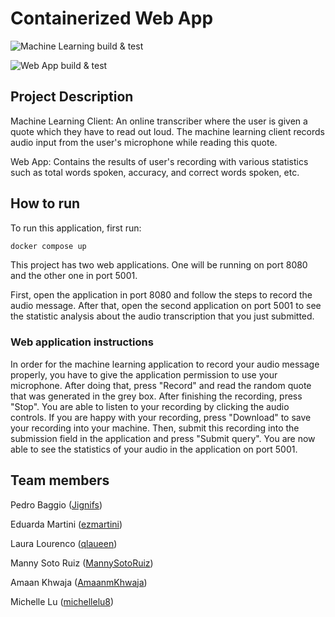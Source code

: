 # Containerized Web App

![Machine Learning build & test](https://github.com/software-students-fall2022/containerized-app-exercise-team9/actions/workflows/machine-learning.yml/badge.svg)

![Web App build & test](https://github.com/software-students-fall2022/containerized-app-exercise-team9/actions/workflows/web-app.yml/badge.svg)

## Project Description

Machine Learning Client: An online transcriber where the user is given a quote which they have to read out loud. The machine learning client records audio input from the user's microphone while reading this quote.

Web App: Contains the results of user's recording with various statistics such as total words spoken, accuracy, and correct words spoken, etc.

## How to run

To run this application, first run:

``` bash
docker compose up
```

This project has two web applications. One will be running on port 8080 and the other one in port 5001.

First, open the application in port 8080 and follow the steps to record the audio message. After that, open the second application on port 5001 to see the statistic analysis about the audio transcription that you just submitted.

### Web application instructions

In order for the machine learning application to record your audio message properly, you have to give the application permission to use your microphone. After doing that, press "Record" and read the random quote that was generated in the grey box. After finishing the recording, press "Stop". You are able to listen to your recording by clicking the audio controls. If you are happy with your recording, press "Download" to save your recording into your machine. Then, submit this recording into the submission field in the application and press "Submit query". You are now able to see the statistics of your audio in the application on port 5001.

## Team members

Pedro Baggio ([Jignifs](https://github.com/Jignifs))

Eduarda Martini ([ezmartini](https://github.com/ezmartini))

Laura Lourenco ([qlaueen](https://github.com/qlaueen))

Manny Soto Ruiz ([MannySotoRuiz](https://github.com/MannySotoRuiz))

Amaan Khwaja ([AmaanmKhwaja](https://github.com/Amaanmkhwaja))

Michelle Lu ([michellelu8](https://github.com/michellelu8))
